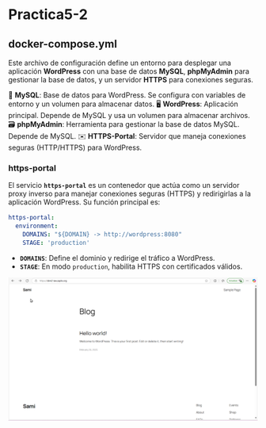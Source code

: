 # Practica5-2

## docker-compose.yml

Este archivo de configuración define un entorno para desplegar una aplicación **WordPress** con una base de datos **MySQL**, **phpMyAdmin** para gestionar la base de datos, y un servidor **HTTPS** para conexiones seguras.

🐬 **MySQL**: Base de datos para WordPress. Se configura con variables de entorno y un volumen para almacenar datos.
🖥️ **WordPress**: Aplicación principal. Depende de MySQL y usa un volumen para almacenar archivos.
🗃️ **phpMyAdmin**: Herramienta para gestionar la base de datos MySQL. Depende de MySQL.
✉️ **HTTPS-Portal**: Servidor que maneja conexiones seguras (HTTP/HTTPS) para WordPress.


### https-portal

El servicio **`https-portal`** es un contenedor que actúa como un servidor proxy inverso para manejar conexiones seguras (HTTPS) y redirigirlas a la aplicación WordPress. Su función principal es:

```yaml
https-portal:
  environment:
    DOMAINS: "${DOMAIN} -> http://wordpress:8080"
    STAGE: 'production'
```

- **`DOMAINS`**: Define el dominio y redirige el tráfico a WordPress.
- **`STAGE`**: En modo `production`, habilita HTTPS con certificados válidos.

![](../capturas/wordpress.png)